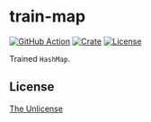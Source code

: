 # train-map

[![GitHub Action](https://img.shields.io/github/actions/workflow/status/raviqqe/train-map/test.yaml?branch=main&style=flat-square)](https://github.com/raviqqe/train-map/actions?query=workflow%3Atest)
[![Crate](https://img.shields.io/crates/v/train-map.svg?style=flat-square)](https://crates.io/crates/train-map)
[![License](https://img.shields.io/github/license/raviqqe/train-map.svg?style=flat-square)](https://github.com/raviqqe/train-map/blob/main/UNLICENSE)

Trained `HashMap`.

## License

[The Unlicense](UNLICENSE)
